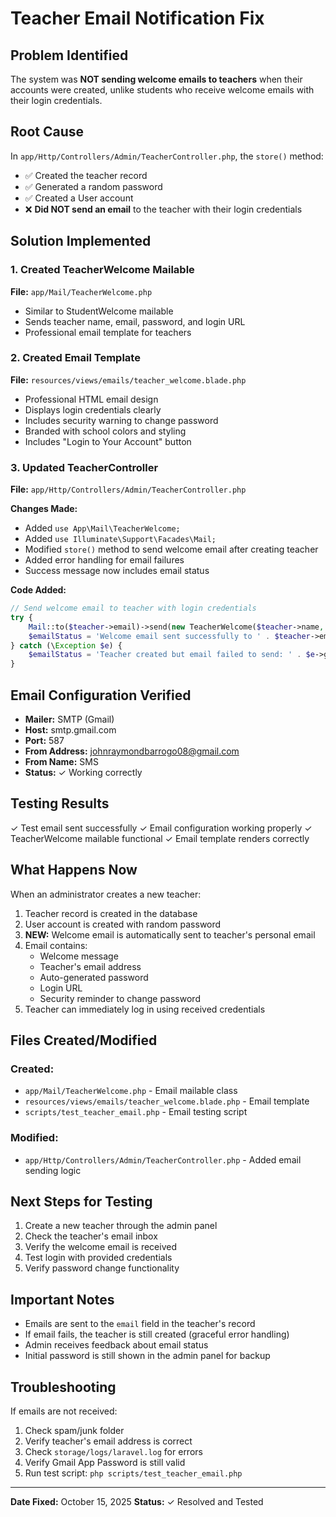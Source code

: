 # Teacher Email Notification Fix

## Problem Identified
The system was **NOT sending welcome emails to teachers** when their accounts were created, unlike students who receive welcome emails with their login credentials.

## Root Cause
In `app/Http/Controllers/Admin/TeacherController.php`, the `store()` method:
- ✅ Created the teacher record
- ✅ Generated a random password
- ✅ Created a User account
- ❌ **Did NOT send an email** to the teacher with their login credentials

## Solution Implemented

### 1. Created TeacherWelcome Mailable
**File:** `app/Mail/TeacherWelcome.php`
- Similar to StudentWelcome mailable
- Sends teacher name, email, password, and login URL
- Professional email template for teachers

### 2. Created Email Template
**File:** `resources/views/emails/teacher_welcome.blade.php`
- Professional HTML email design
- Displays login credentials clearly
- Includes security warning to change password
- Branded with school colors and styling
- Includes "Login to Your Account" button

### 3. Updated TeacherController
**File:** `app/Http/Controllers/Admin/TeacherController.php`

**Changes Made:**
- Added `use App\Mail\TeacherWelcome;`
- Added `use Illuminate\Support\Facades\Mail;`
- Modified `store()` method to send welcome email after creating teacher
- Added error handling for email failures
- Success message now includes email status

**Code Added:**
```php
// Send welcome email to teacher with login credentials
try {
    Mail::to($teacher->email)->send(new TeacherWelcome($teacher->name, $teacher->email, $initialPassword));
    $emailStatus = 'Welcome email sent successfully to ' . $teacher->email;
} catch (\Exception $e) {
    $emailStatus = 'Teacher created but email failed to send: ' . $e->getMessage();
}
```

## Email Configuration Verified
- **Mailer:** SMTP (Gmail)
- **Host:** smtp.gmail.com
- **Port:** 587
- **From Address:** johnraymondbarrogo08@gmail.com
- **From Name:** SMS
- **Status:** ✓ Working correctly

## Testing Results
✓ Test email sent successfully
✓ Email configuration working properly
✓ TeacherWelcome mailable functional
✓ Email template renders correctly

## What Happens Now
When an administrator creates a new teacher:
1. Teacher record is created in the database
2. User account is created with random password
3. **NEW:** Welcome email is automatically sent to teacher's personal email
4. Email contains:
   - Welcome message
   - Teacher's email address
   - Auto-generated password
   - Login URL
   - Security reminder to change password
5. Teacher can immediately log in using received credentials

## Files Created/Modified

### Created:
- `app/Mail/TeacherWelcome.php` - Email mailable class
- `resources/views/emails/teacher_welcome.blade.php` - Email template
- `scripts/test_teacher_email.php` - Email testing script

### Modified:
- `app/Http/Controllers/Admin/TeacherController.php` - Added email sending logic

## Next Steps for Testing
1. Create a new teacher through the admin panel
2. Check the teacher's email inbox
3. Verify the welcome email is received
4. Test login with provided credentials
5. Verify password change functionality

## Important Notes
- Emails are sent to the `email` field in the teacher's record
- If email fails, the teacher is still created (graceful error handling)
- Admin receives feedback about email status
- Initial password is still shown in the admin panel for backup

## Troubleshooting
If emails are not received:
1. Check spam/junk folder
2. Verify teacher's email address is correct
3. Check `storage/logs/laravel.log` for errors
4. Verify Gmail App Password is still valid
5. Run test script: `php scripts/test_teacher_email.php`

---
**Date Fixed:** October 15, 2025
**Status:** ✓ Resolved and Tested
